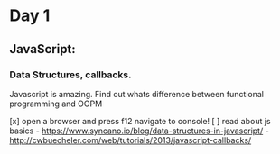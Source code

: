 # Day 1

## **JavaScript**: 
### Data Structures, callbacks.

Javascript is amazing. Find out whats difference between functional programming and OOPM

[x] open a browser and press f12 navigate to console!
[ ] read about js basics
	- https://www.syncano.io/blog/data-structures-in-javascript/
	- http://cwbuecheler.com/web/tutorials/2013/javascript-callbacks/

